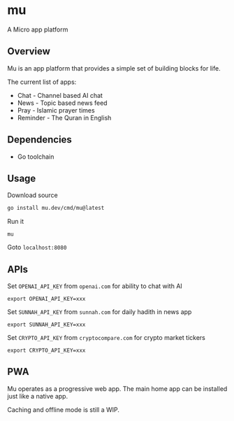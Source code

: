 # mu

A Micro app platform

## Overview

Mu is an app platform that provides a simple set of building blocks for life.

The current list of apps:

- Chat - Channel based AI chat
- News - Topic based news feed
- Pray - Islamic prayer times
- Reminder - The Quran in English

## Dependencies

- Go toolchain

## Usage

Download source

```bash
go install mu.dev/cmd/mu@latest
```

Run it

```
mu
```

Goto `localhost:8080`
## APIs

Set `OPENAI_API_KEY` from `openai.com` for ability to chat with AI

```
export OPENAI_API_KEY=xxx
```

Set `SUNNAH_API_KEY` from `sunnah.com` for daily hadith in news app

```
export SUNNAH_API_KEY=xxx
```

Set `CRYPTO_API_KEY` from `cryptocompare.com` for crypto market tickers

```
export CRYPTO_API_KEY=xxx
```

## PWA

Mu operates as a progressive web app. The main home app can be installed just like a native app. 

Caching and offline mode is still a WIP.
